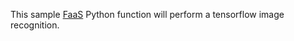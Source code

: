 This sample [FaaS](https://github.com/alexellis/faas) Python function will perform a tensorflow image recognition.
